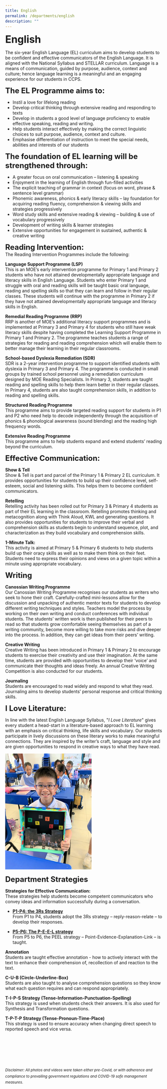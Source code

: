 ```yaml
---
title: English
permalink: /departments/english
description: ""
---
```

**<font size=6>English</font>**

The six-year English Language (EL) curriculum aims to develop students to be confident and effective communicators of the English Language. It is aligned with the National Syllabus and STELLAR curriculum. Language is a means of communication, guided by purpose, audience, context and culture; hence language learning is a meaningful and an engaging experience for our students in CCPS.  
  
**<font size=5>The EL Programme aims to:</font>**


  

 *   Instil a love for lifelong reading
 *   Develop critical thinking through extensive reading and responding to texts
 *   Develop in students a good level of language proficiency to enable effective speaking, reading and writing.
 *   Help students interact effectively by making the correct linguistic choices to suit purpose, audience, context and culture.
 *   Emphasise differentiation of instruction to meet the special needs, abilities and interests of our students

  **<font size=5>The foundation of EL learning will be strengthened through:</font>**


  

*   A greater focus on oral communication – listening & speaking
*   Enjoyment in the learning of English through fun-filled activities
*   The explicit teaching of grammar in context (focus on word, phrase & sentence level grammar)
 *   Phonemic awareness, phonics & early literacy skills – lay foundation for acquiring reading fluency, comprehension & viewing skills and strategies progressively
 *   Word study skills and extensive reading & viewing – building & use of vocabulary progressively
 *   Development of writing skills & learner strategies
 *   Extensive opportunities for engagement in sustained, authentic & creative writing

  
  **<font size=5>Reading Intervention:</font>**<br>
The Reading Intervention Programmes include the following:  

   

**Language Support Programme (LSP)**<br>
This is an MOE’s early intervention programme for Primary 1 and Primary 2 students who have not attained developmentally appropriate language and literacy skills in English Language. Students who enter Primary 1 and struggle with oral and reading skills will be taught basic oral language, reading and spelling skills so that they can learn and follow in their regular classes. These students will continue with the programme in Primary 2 if they have not attained developmentally appropriate language and literacy skills in English.  
 

**Remedial Reading Programme (RRP)**<br>
RRP is another of MOE’s additional literacy support programmes and is implemented at Primary 3 and Primary 4 for students who still have weak literacy skills despite having completed the Learning Support Programme in Primary 1 and Primary 2. The programme teaches students a range of strategies for reading and reading comprehension which will enable them to better manage their learning in their regular classrooms.  
 
 
**School-based Dyslexia Remediation (SDR)**<br>
SDR is a 2-year intervention programme to support identified students with dyslexia in Primary 3 and Primary 4. The programme is conducted in small groups by trained school personnel using a remediation curriculum designed by MOE Reading Specialists. In Primary 3, students are taught reading and spelling skills to help them learn better in their regular classes. In Primary 4, students are also taught comprehension skills, in addition to reading and spelling skills.  

**Structured Reading Programme** <br>
This programme aims to provide targeted reading support for students in P1 and P2 who need help to decode independently through the acquisition of phonics & phonological awareness (sound blending) and the reading high frequency words.     

**Extensive Reading Programme**<br>
This programme aims to help students expand and extend students’ reading beyond the curriculum.  


**<font size=5>Effective Communication:</font>**

**Show & Tell**<br>
Show & Tell is part and parcel of the Primary 1 & Primary 2 EL curriculum. It provides opportunities for students to build up their confidence level, self-esteem, social and listening skills. This helps them to become confident communicators.  

**Retelling**<br>
Retelling activity has been rolled out for Primary 3 & Primary 4 students as part of their EL learning in the classroom. Retelling promotes thinking and metacognition along with Think Aloud, KWL and generating questions. It also provides opportunities for students to improve their verbal and comprehension skills as students begin to understand sequence, plot, and characterization as they build vocabulary and comprehension skills.  

**1-Minute Talk:**<br>
This activity is aimed at Primary 5 & Primary 6 students to help students build up their oracy skills as well as to make them think on their feet. Students need to express their opinions and views on a given topic within a minute using appropriate vocabulary.     

**<font size=5>Writing</font>**

**Canossian Writing Programme**<br>
Our Canossian Writing Programme recognises our students as writers who seek to hone their craft. Carefully-crafted mini-lessons allow for the discussion and unpacking of authentic mentor texts for students to develop different writing techniques and styles. Teachers model the process by working on their own writing and conduct conferences with individual students. The students’ written work is then published for their peers to read so that students grow comfortable seeing themselves as part of a writing community, become more willing to take more risks and dive deeper into the process. In addition, they can get ideas from their peers’ writing.  

**Creative Writing**<br>
Creative Writing has been introduced in Primary 1 & Primary 2 to encourage students to exercise their creativity and use their imagination. At the same time, students are provided with opportunities to develop their ‘voice’ and communicate their thoughts and ideas freely. An annual Creative Writing Competition is also conducted for our students.  

**Journaling** <br>
Students are encouraged to read widely and respond to what they read. Journaling aims to develop students’ personal response and critical thinking skills.  
   
**<font size=5>I Love Literature:</font>**  

In line with the latest English Language Syllabus, "_I Love Literature_" gives every student a head-start in a literature-based approach to EL learning with an emphasis on critical thinking, life skills and vocabulary. Our students participate in lively discussions on these literary works to make meaningful connections. They are inspired by the writer’s craft, language and style and are given opportunities to respond in creative ways to what they have read.

<img src="/images/Departments/English%201.jpg"  
     style="width:55%">



**<font size=5>Department Strategies</font>**  


**Strategies for Effective Communication:**<br>
These strategies help students become competent communicators who convey ideas and information successfully during a conversation.  
  

- **<u>P1-P4: the 3Rs Strategy</u>**<br>
From P1 to P4, students adopt the 3Rs strategy – reply-reason-relate – to develop their responses.

- **<u>P5-P6: The P-E-E-L strategy</u>**<br>
From P5 to P6, the PEEL strategy – Point-Evidence-Explanation-Link – is taught.

**Annotation**<br>
Students are taught effective annotation - how to actively interact with the text to enhance their comprehension of, recollection of and reaction to the text.  

**C-U-B (Circle-Underline-Box)**<br>
Students are also taught to analyse comprehension questions so they know what each question requires and can respond appropriately.  

**T-I-P-S Strategy (Tense-Information-Punctuation-Spelling)**<br>
This strategy is used when students check their answers. It is also used for Synthesis and Transformation questions.  

**T-P-T-P Strategy (Tense-Pronoun-Time-Place)** <br>
This strategy is used to ensure accuracy when changing direct speech to reported speech and vice versa.


<br><br><br><br><br><br>
<sup>_Disclaimer: All photos and videos were taken either pre-Covid, or with adherence and compliance to prevailing government regulations and COVID-19 safe management measures._</sup>